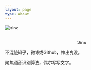 ```yaml
---
layout: page
type: about
---
```


![sine](https://raw.githubusercontent.com/wangkaisine/wangkaisine.github.io/master/gallery/sine.png)

<br/>

<center>Sine</center>

不混迹知乎，微博或Github，神出鬼没。

聚焦语音识别算法，偶尔写写文字。
